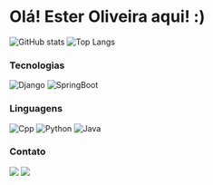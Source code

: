 # Olá! Ester Oliveira aqui! :)
![GitHub stats](https://github-readme-stats.vercel.app/api?username=esteroliver&show_icons=true&theme=rose&line_height=20)
![Top Langs](https://github-readme-stats.vercel.app/api/top-langs/?username=esteroliver&hide_progress=false&layout=compact&theme=rose)

### Tecnologias
![Django](https://img.shields.io/badge/-Django-000?&logo=django&logoColor=black&labelColor=white)
![SpringBoot](https://img.shields.io/badge/-SpringBoot-000?&logo=springboot&labelColor=white)

### Linguagens
![Cpp](https://img.shields.io/badge/-C++-000?&logo=cplusplus&logoColor=blue&labelColor=white)
![Python](https://img.shields.io/badge/-Python-000?&logo=Python&labelColor=white)
![Java](https://img.shields.io/badge/-Java-000?&logo=java&labelColor=white)

### Contato
[![](https://img.shields.io/badge/-Gmail-000?&logo=gmail&labelColor=white)](mailto:oliver.ester.2004@gmail.com)
[![](https://img.shields.io/badge/-LinkedIn-000?&logo=linkedin&logoColor=blue&labelColor=white)](https://www.linkedin.com/in/ester-oliveira-melo)





